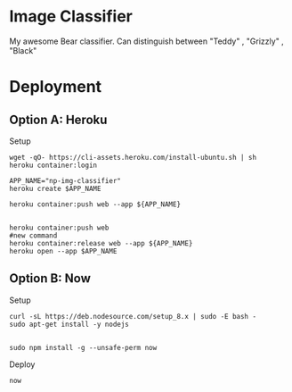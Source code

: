 # Image Classifier

My awesome Bear classifier.
Can distinguish between "Teddy" , "Grizzly" , "Black"


# Deployment

## Option A: Heroku
Setup
```
wget -qO- https://cli-assets.heroku.com/install-ubuntu.sh | sh
heroku container:login
```

```
APP_NAME="np-img-classifier"
heroku create $APP_NAME

heroku container:push web --app ${APP_NAME}


heroku container:push web
#new command
heroku container:release web --app ${APP_NAME}
heroku open --app $APP_NAME
```


## Option B: Now
Setup
```
curl -sL https://deb.nodesource.com/setup_8.x | sudo -E bash -
sudo apt-get install -y nodejs


sudo npm install -g --unsafe-perm now 

```

Deploy
```
now
```
